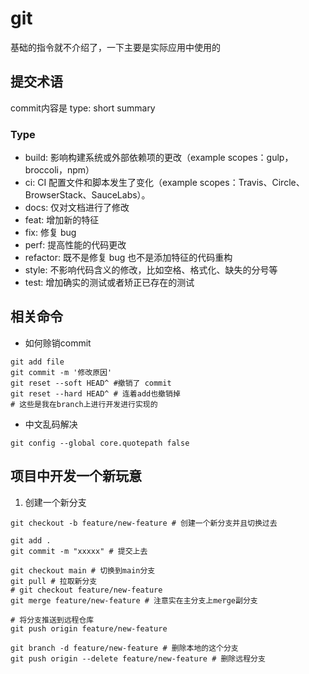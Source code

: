 # git

基础的指令就不介绍了，一下主要是实际应用中使用的

## 提交术语

commit内容是 type: short summary

### Type

- build: 影响构建系统或外部依赖项的更改（example scopes：gulp，broccoli，npm）
- ci: CI 配置文件和脚本发生了变化（example scopes：Travis、Circle、BrowserStack、SauceLabs）。
- docs: 仅对文档进行了修改
- feat: 增加新的特征
- fix: 修复 bug
- perf: 提高性能的代码更改
- refactor: 既不是修复 bug 也不是添加特征的代码重构
- style: 不影响代码含义的修改，比如空格、格式化、缺失的分号等
- test: 增加确实的测试或者矫正已存在的测试


## 相关命令

- 如何赊销commit

```shell
git add file
git commit -m '修改原因'
git reset --soft HEAD^ #撤销了 commit
git reset --hard HEAD^ # 连着add也撤销掉
# 这些是我在branch上进行开发进行实现的
```

- 中文乱码解决

```shell
git config --global core.quotepath false
```

## 项目中开发一个新玩意

1. 创建一个新分支

```shell
git checkout -b feature/new-feature # 创建一个新分支并且切换过去

git add .
git commit -m "xxxxx" # 提交上去

git checkout main # 切换到main分支
git pull # 拉取新分支
# git checkout feature/new-feature
git merge feature/new-feature # 注意实在主分支上merge副分支

# 将分支推送到远程仓库
git push origin feature/new-feature

git branch -d feature/new-feature # 删除本地的这个分支
git push origin --delete feature/new-feature # 删除远程分支
```
